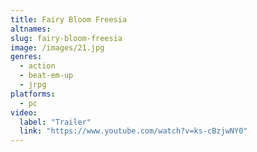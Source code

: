 ```yaml
---
title: Fairy Bloom Freesia
altnames:
slug: fairy-bloom-freesia
image: /images/21.jpg
genres:
  - action
  - beat-em-up
  - jrpg
platforms:
  - pc
video:
  label: "Trailer"
  link: "https://www.youtube.com/watch?v=ks-cBzjwNY0"
---
```


